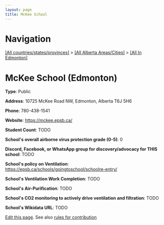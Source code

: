 ```yaml
---
layout: page
title: McKee School
---
```

# Navigation

[[All countries/states/provinces]](../../..) > [[All Alberta Areas/Cities]](../..) > [[All In Edmonton]](..)

# McKee School (Edmonton)

**Type**: Public

**Address**: 10725 McKee Road NW, Edmonton, Alberta T6J 5H6

**Phone**: 780-438-1541

**Website**: <https://mckee.epsb.ca/>

**Student Count**: TODO

**School's overall airborne virus protection grade (0-5)**: 0

**Discord, Facebook, or WhatsApp group for discovery/advocacy for THIS school**: TODO

**School's policy on Ventilation**: <https://epsb.ca/schools/goingtoschool/schoolre-entry/>

**School's Ventilation Work Completion**: TODO

**School's Air-Purification**: TODO

**School's CO2 monitoring to actively drive ventilation and filtration**: TODO

**School's Wikidata URL**: TODO


[Edit this page](https://github.com/ventilate-schools/AB/edit/main/./Edmonton/McKee_School.md). See also [rules for contribution](../../../contribution-rules/)
